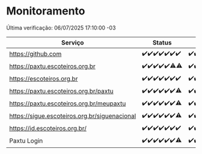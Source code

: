 # Monitoramento

Última verificação: 06/07/2025 17:10:00 -03

|Serviço|Status|Últimas 24h|
|---|---|---|
|https://github.com|<span title="2025-06-29: OK=23">✔️</span><span title="2025-06-30: OK=23">✔️</span><span title="2025-07-01: OK=23">✔️</span><span title="2025-07-02: OK=23">✔️</span><span title="2025-07-03: OK=23">✔️</span><span title="2025-07-04: OK=23">✔️</span><span title="2025-07-05: OK=20">✔️</span>|<span title="05/07/2025 18:09:00 -03 : 200">✔️</span><span title="05/07/2025 19:08:00 -03 : 200">✔️</span><span title="05/07/2025 20:08:00 -03 : 200">✔️</span><span title="05/07/2025 21:55:00 -03 : 200">✔️</span><span title="05/07/2025 23:50:00 -03 : 200">✔️</span><span title="06/07/2025 00:49:00 -03 : 200">✔️</span><span title="06/07/2025 01:24:00 -03 : 200">✔️</span><span title="06/07/2025 02:10:00 -03 : 200">✔️</span><span title="06/07/2025 03:13:00 -03 : 200">✔️</span><span title="06/07/2025 04:09:00 -03 : 200">✔️</span><span title="06/07/2025 05:11:00 -03 : 200">✔️</span><span title="06/07/2025 06:09:00 -03 : 200">✔️</span><span title="06/07/2025 07:09:00 -03 : 200">✔️</span><span title="06/07/2025 08:07:00 -03 : 200">✔️</span><span title="06/07/2025 09:16:00 -03 : 200">✔️</span><span title="06/07/2025 10:20:00 -03 : 200">✔️</span><span title="06/07/2025 11:08:00 -03 : 200">✔️</span><span title="06/07/2025 12:08:00 -03 : 200">✔️</span><span title="06/07/2025 13:10:00 -03 : 200">✔️</span><span title="06/07/2025 14:07:00 -03 : 200">✔️</span><span title="06/07/2025 15:12:00 -03 : 200">✔️</span><span title="06/07/2025 16:07:00 -03 : 200">✔️</span><span title="06/07/2025 17:10:00 -03 : 200">✔️</span>|
|https://paxtu.escoteiros.org.br|<span title="2025-06-29: OK=23">✔️</span><span title="2025-06-30: OK=23">✔️</span><span title="2025-07-01: OK=23">✔️</span><span title="2025-07-02: OK=23">✔️</span><span title="2025-07-03: OK=23">✔️</span><span title="2025-07-04: OK=22, Falhas=1">⚠️</span><span title="2025-07-05: OK=19, Falhas=1">⚠️</span>|<span title="05/07/2025 18:09:00 -03 : 200">✔️</span><span title="05/07/2025 19:08:00 -03 : 200">✔️</span><span title="05/07/2025 20:08:00 -03 : 200">✔️</span><span title="05/07/2025 21:55:00 -03 : 200">✔️</span><span title="05/07/2025 23:50:00 -03 : 200">✔️</span><span title="06/07/2025 00:49:00 -03 : 200">✔️</span><span title="06/07/2025 01:24:00 -03 : 200">✔️</span><span title="06/07/2025 02:10:00 -03 : 200">✔️</span><span title="06/07/2025 03:13:00 -03 : 200">✔️</span><span title="06/07/2025 04:09:00 -03 : 200">✔️</span><span title="06/07/2025 05:11:00 -03 : 200">✔️</span><span title="06/07/2025 06:09:00 -03 : 200">✔️</span><span title="06/07/2025 07:09:00 -03 : 200">✔️</span><span title="06/07/2025 08:07:00 -03 : 200">✔️</span><span title="06/07/2025 09:16:00 -03 : 200">✔️</span><span title="06/07/2025 10:20:00 -03 : 200">✔️</span><span title="06/07/2025 11:08:00 -03 : 200">✔️</span><span title="06/07/2025 12:08:00 -03 : 200">✔️</span><span title="06/07/2025 13:10:00 -03 : 200">✔️</span><span title="06/07/2025 14:07:00 -03 : 200">✔️</span><span title="06/07/2025 15:12:00 -03 : 200">✔️</span><span title="06/07/2025 16:07:00 -03 : 200">✔️</span><span title="06/07/2025 17:10:00 -03 : 502">❌</span>|
|https://escoteiros.org.br|<span title="2025-06-29: OK=23">✔️</span><span title="2025-06-30: OK=23">✔️</span><span title="2025-07-01: OK=23">✔️</span><span title="2025-07-02: OK=23">✔️</span><span title="2025-07-03: OK=23">✔️</span><span title="2025-07-04: OK=23">✔️</span><span title="2025-07-05: OK=20">✔️</span>|<span title="05/07/2025 18:09:00 -03 : 200">✔️</span><span title="05/07/2025 19:08:00 -03 : 200">✔️</span><span title="05/07/2025 20:08:00 -03 : 200">✔️</span><span title="05/07/2025 21:55:00 -03 : 200">✔️</span><span title="05/07/2025 23:50:00 -03 : 200">✔️</span><span title="06/07/2025 00:49:00 -03 : 200">✔️</span><span title="06/07/2025 01:24:00 -03 : 200">✔️</span><span title="06/07/2025 02:10:00 -03 : 200">✔️</span><span title="06/07/2025 03:13:00 -03 : 200">✔️</span><span title="06/07/2025 04:09:00 -03 : 200">✔️</span><span title="06/07/2025 05:11:00 -03 : 200">✔️</span><span title="06/07/2025 06:09:00 -03 : 200">✔️</span><span title="06/07/2025 07:09:00 -03 : 200">✔️</span><span title="06/07/2025 08:07:00 -03 : 200">✔️</span><span title="06/07/2025 09:16:00 -03 : 200">✔️</span><span title="06/07/2025 10:20:00 -03 : 200">✔️</span><span title="06/07/2025 11:08:00 -03 : 200">✔️</span><span title="06/07/2025 12:08:00 -03 : 200">✔️</span><span title="06/07/2025 13:10:00 -03 : 200">✔️</span><span title="06/07/2025 14:07:00 -03 : 200">✔️</span><span title="06/07/2025 15:12:00 -03 : 200">✔️</span><span title="06/07/2025 16:07:00 -03 : 200">✔️</span><span title="06/07/2025 17:10:00 -03 : 200">✔️</span>|
|https://paxtu.escoteiros.org.br/paxtu|<span title="2025-06-29: OK=23">✔️</span><span title="2025-06-30: OK=23">✔️</span><span title="2025-07-01: OK=23">✔️</span><span title="2025-07-02: OK=23">✔️</span><span title="2025-07-03: OK=23">✔️</span><span title="2025-07-04: OK=23">✔️</span><span title="2025-07-05: OK=19, Falhas=1">⚠️</span>|<span title="05/07/2025 18:09:00 -03 : 200">✔️</span><span title="05/07/2025 19:08:00 -03 : 200">✔️</span><span title="05/07/2025 20:08:00 -03 : 200">✔️</span><span title="05/07/2025 21:55:00 -03 : 200">✔️</span><span title="05/07/2025 23:50:00 -03 : 200">✔️</span><span title="06/07/2025 00:49:00 -03 : 200">✔️</span><span title="06/07/2025 01:24:00 -03 : 200">✔️</span><span title="06/07/2025 02:10:00 -03 : 200">✔️</span><span title="06/07/2025 03:13:00 -03 : 200">✔️</span><span title="06/07/2025 04:09:00 -03 : 200">✔️</span><span title="06/07/2025 05:11:00 -03 : 200">✔️</span><span title="06/07/2025 06:09:00 -03 : 200">✔️</span><span title="06/07/2025 07:09:00 -03 : 200">✔️</span><span title="06/07/2025 08:07:00 -03 : 200">✔️</span><span title="06/07/2025 09:16:00 -03 : 200">✔️</span><span title="06/07/2025 10:20:00 -03 : 200">✔️</span><span title="06/07/2025 11:08:00 -03 : 200">✔️</span><span title="06/07/2025 12:08:00 -03 : 200">✔️</span><span title="06/07/2025 13:10:00 -03 : 200">✔️</span><span title="06/07/2025 14:07:00 -03 : 200">✔️</span><span title="06/07/2025 15:12:00 -03 : 200">✔️</span><span title="06/07/2025 16:07:00 -03 : 200">✔️</span><span title="06/07/2025 17:10:00 -03 : 502">❌</span>|
|https://paxtu.escoteiros.org.br/meupaxtu|<span title="2025-06-29: OK=23">✔️</span><span title="2025-06-30: OK=23">✔️</span><span title="2025-07-01: OK=23">✔️</span><span title="2025-07-02: OK=23">✔️</span><span title="2025-07-03: OK=23">✔️</span><span title="2025-07-04: OK=23">✔️</span><span title="2025-07-05: OK=19, Falhas=1">⚠️</span>|<span title="05/07/2025 18:09:00 -03 : 200">✔️</span><span title="05/07/2025 19:08:00 -03 : 200">✔️</span><span title="05/07/2025 20:08:00 -03 : 200">✔️</span><span title="05/07/2025 21:55:00 -03 : 200">✔️</span><span title="05/07/2025 23:50:00 -03 : 200">✔️</span><span title="06/07/2025 00:49:00 -03 : 200">✔️</span><span title="06/07/2025 01:24:00 -03 : 200">✔️</span><span title="06/07/2025 02:10:00 -03 : 200">✔️</span><span title="06/07/2025 03:13:00 -03 : 200">✔️</span><span title="06/07/2025 04:09:00 -03 : 200">✔️</span><span title="06/07/2025 05:11:00 -03 : 200">✔️</span><span title="06/07/2025 06:09:00 -03 : 200">✔️</span><span title="06/07/2025 07:09:00 -03 : 200">✔️</span><span title="06/07/2025 08:07:00 -03 : 200">✔️</span><span title="06/07/2025 09:16:00 -03 : 200">✔️</span><span title="06/07/2025 10:20:00 -03 : 200">✔️</span><span title="06/07/2025 11:08:00 -03 : 200">✔️</span><span title="06/07/2025 12:08:00 -03 : 200">✔️</span><span title="06/07/2025 13:10:00 -03 : 200">✔️</span><span title="06/07/2025 14:07:00 -03 : 200">✔️</span><span title="06/07/2025 15:12:00 -03 : 200">✔️</span><span title="06/07/2025 16:07:00 -03 : 200">✔️</span><span title="06/07/2025 17:10:00 -03 : 502">❌</span>|
|https://sigue.escoteiros.org.br/siguenacional|<span title="2025-06-29: OK=23">✔️</span><span title="2025-06-30: OK=23">✔️</span><span title="2025-07-01: OK=23">✔️</span><span title="2025-07-02: OK=23">✔️</span><span title="2025-07-03: OK=23">✔️</span><span title="2025-07-04: OK=23">✔️</span><span title="2025-07-05: OK=19, Falhas=1">⚠️</span>|<span title="05/07/2025 18:09:00 -03 : 200">✔️</span><span title="05/07/2025 19:08:00 -03 : 200">✔️</span><span title="05/07/2025 20:08:00 -03 : 200">✔️</span><span title="05/07/2025 21:55:00 -03 : 200">✔️</span><span title="05/07/2025 23:50:00 -03 : 200">✔️</span><span title="06/07/2025 00:50:00 -03 : 200">✔️</span><span title="06/07/2025 01:24:00 -03 : 200">✔️</span><span title="06/07/2025 02:10:00 -03 : 200">✔️</span><span title="06/07/2025 03:13:00 -03 : 200">✔️</span><span title="06/07/2025 04:09:00 -03 : 200">✔️</span><span title="06/07/2025 05:11:00 -03 : 200">✔️</span><span title="06/07/2025 06:09:00 -03 : 200">✔️</span><span title="06/07/2025 07:09:00 -03 : 200">✔️</span><span title="06/07/2025 08:07:00 -03 : 200">✔️</span><span title="06/07/2025 09:16:00 -03 : 200">✔️</span><span title="06/07/2025 10:20:00 -03 : 200">✔️</span><span title="06/07/2025 11:08:00 -03 : 200">✔️</span><span title="06/07/2025 12:08:00 -03 : 200">✔️</span><span title="06/07/2025 13:10:00 -03 : 200">✔️</span><span title="06/07/2025 14:07:00 -03 : 200">✔️</span><span title="06/07/2025 15:12:00 -03 : 200">✔️</span><span title="06/07/2025 16:07:00 -03 : 200">✔️</span><span title="06/07/2025 17:10:00 -03 : 502">❌</span>|
|https://id.escoteiros.org.br/|<span title="2025-06-29: OK=23">✔️</span><span title="2025-06-30: OK=23">✔️</span><span title="2025-07-01: OK=23">✔️</span><span title="2025-07-02: OK=23">✔️</span><span title="2025-07-03: OK=23">✔️</span><span title="2025-07-04: OK=23">✔️</span><span title="2025-07-05: OK=20">✔️</span>|<span title="05/07/2025 18:09:00 -03 : 200">✔️</span><span title="05/07/2025 19:08:00 -03 : 200">✔️</span><span title="05/07/2025 20:08:00 -03 : 200">✔️</span><span title="05/07/2025 21:55:00 -03 : 200">✔️</span><span title="05/07/2025 23:51:00 -03 : 200">✔️</span><span title="06/07/2025 00:50:00 -03 : 200">✔️</span><span title="06/07/2025 01:24:00 -03 : 200">✔️</span><span title="06/07/2025 02:10:00 -03 : 200">✔️</span><span title="06/07/2025 03:13:00 -03 : 200">✔️</span><span title="06/07/2025 04:09:00 -03 : 200">✔️</span><span title="06/07/2025 05:11:00 -03 : 200">✔️</span><span title="06/07/2025 06:09:00 -03 : 200">✔️</span><span title="06/07/2025 07:09:00 -03 : 200">✔️</span><span title="06/07/2025 08:07:00 -03 : 200">✔️</span><span title="06/07/2025 09:16:00 -03 : 200">✔️</span><span title="06/07/2025 10:20:00 -03 : 200">✔️</span><span title="06/07/2025 11:08:00 -03 : 200">✔️</span><span title="06/07/2025 12:08:00 -03 : 200">✔️</span><span title="06/07/2025 13:10:00 -03 : 200">✔️</span><span title="06/07/2025 14:07:00 -03 : 200">✔️</span><span title="06/07/2025 15:12:00 -03 : 200">✔️</span><span title="06/07/2025 16:07:00 -03 : 200">✔️</span><span title="06/07/2025 17:10:00 -03 : 200">✔️</span>|
|Paxtu Login|<span title="2025-06-29: OK=23">✔️</span><span title="2025-06-30: OK=23">✔️</span><span title="2025-07-01: OK=23">✔️</span><span title="2025-07-02: OK=23">✔️</span><span title="2025-07-03: OK=23">✔️</span><span title="2025-07-04: OK=23">✔️</span><span title="2025-07-05: OK=19, Falhas=1">⚠️</span>|<span title="05/07/2025 18:09:00 -03 : 200">✔️</span><span title="05/07/2025 19:08:00 -03 : 200">✔️</span><span title="05/07/2025 20:08:00 -03 : 200">✔️</span><span title="05/07/2025 21:55:00 -03 : 200">✔️</span><span title="05/07/2025 23:51:00 -03 : 200">✔️</span><span title="06/07/2025 00:50:00 -03 : 200">✔️</span><span title="06/07/2025 01:24:00 -03 : 200">✔️</span><span title="06/07/2025 02:10:00 -03 : 200">✔️</span><span title="06/07/2025 03:13:00 -03 : 200">✔️</span><span title="06/07/2025 04:09:00 -03 : 200">✔️</span><span title="06/07/2025 05:11:00 -03 : 200">✔️</span><span title="06/07/2025 06:09:00 -03 : 200">✔️</span><span title="06/07/2025 07:09:00 -03 : 200">✔️</span><span title="06/07/2025 08:07:00 -03 : 200">✔️</span><span title="06/07/2025 09:16:00 -03 : 200">✔️</span><span title="06/07/2025 10:20:00 -03 : 200">✔️</span><span title="06/07/2025 11:08:00 -03 : 200">✔️</span><span title="06/07/2025 12:08:00 -03 : 200">✔️</span><span title="06/07/2025 13:10:00 -03 : 200">✔️</span><span title="06/07/2025 14:07:00 -03 : 200">✔️</span><span title="06/07/2025 15:12:00 -03 : 200">✔️</span><span title="06/07/2025 16:07:00 -03 : 200">✔️</span><span title="06/07/2025 17:10:00 -03 : 502">❌</span>|
